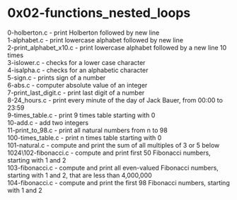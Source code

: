 # 0x02-functions_nested_loops

0-holberton.c - print Holberton followed by new line\
1-alphabet.c - print lowercase alphabet followed by new line\
2-print_alphabet_x10.c - print lowercase alphabet followed by a new line 10 times\
3-islower.c - checks for a lower case character\
4-isalpha.c - checks for an alphabetic character\
5-sign.c - prints sign of a number\
6-abs.c - computer absolute value of an integer\
7-print_last_digit.c - print last digit of a number\
8-24_hours.c - print every minute of the day of Jack Bauer, from 00:00 to 23:59\
9-times_table.c - print 9 times table starting with 0\
10-add.c - add two integers\
11-print_to_98.c - print all natural numbers from n to 98\
100-times_table.c - print n times table starting with 0\
101-natural.c - compute and print the sum of all multiples of 3 or 5 below 1024\102-fibonacci.c - compute and print first 50 Fibonacci numbers, starting with 1 and 2\
103-fibonacci.c - compute and print all even-valued Fibonacci numbers, starting with 1 and 2, that are less than 4,000,000\
104-fibonacci.c - compute and print the first 98 Fibonacci numbers, starting with 1 and 2

